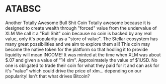# ATABSC
Another Totally Awesome Bull Shit Coin
Totally awesome because it is designed to create wealth through "forced" value from the undervalue of XLM
We call it a "Bull Shit" coin because no coin is backed by any real value, only it's popularity as a "store of value".
The Stellar ecosystem has many great possibilities and we aim to explore them all!
This coin may become the native token for the platform so that hodling it to provide liquidity will mean INCOME!
It was minted at the time when XLM was about $.07 and given a value of "14 xlm". Approximately the value of $1USD.
No one is obligated to trade their coin for what they paid for it and can ask for it's "value" which could drive the price of xlm... depending on our popularity! Isn't that what drives Bitcoin?
